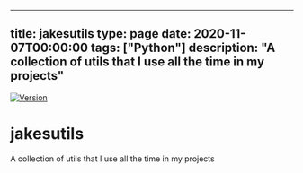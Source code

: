 
---
title: jakesutils
type: page
date: 2020-11-07T00:00:00
tags: ["Python"]
description: "A collection of utils that I use all the time in my projects"
---


[![Version](https://img.shields.io/pypi/v/jakesutils)](https://pypi.org/project/jakesutils)

# jakesutils
A collection of utils that I use all the time in my projects
